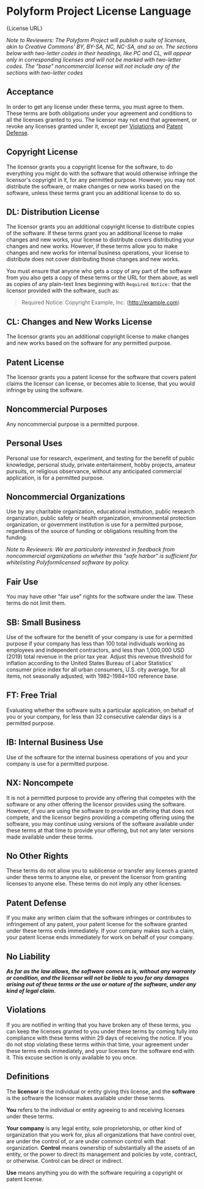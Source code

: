 # Polyform Project License Language

{License URL}

_Note to Reviewers:  The Polyform Project will publish a suite of licenses, akin to Creative Commons' BY, BY-SA, NC, NC-SA, and so on. The sections below with two-letter codes in their headings, like PC and CL, will appear only in corresponding licenses and will not be marked with two-letter codes. The "base" noncommercial license will not include any of the sections with two-letter codes_ 

## Acceptance

In order to get any license under these terms, you must agree to them.  These terms are both obligations under your agreement and conditions to all the licenses granted to you.  The licensor may not end that agreement, or revoke any licenses granted under it, except per [Violations](#violations) and [Patent Defense](#patent-defesce).

## Copyright License

The licensor grants you a copyright license for the software, to do everything you might do with the software that would otherwise infringe the licensor's copyright in it, for any permitted purpose.  However, you may not distribute the software, or make changes or new works based on the software, unless these terms grant you an additional license to do so.

## DL: Distribution License

The licensor grants you an additional copyright license to distribute copies of the software.  If these terms grant you an additional license to make changes and new works, your license to distribute covers distributing your changes and new works.  However, if these terms allow you to make changes and new works for internal business operations, your license to distribute does not cover distributing those changes and new works.

You must ensure that anyone who gets a copy of any part of the software from you also gets a copy of these terms or the URL for them above, as well as copies of any plain-text lines beginning with `Required Notice:` that the licensor provided with the software, such as:

> Required Notice: Copyright Example, Inc. (http://example.com)

## CL: Changes and New Works License

The licensor grants you an additional copyright license to make changes and new works based on the software for any permitted purpose.

## Patent License

The licensor grants you a patent license for the software that covers patent claims the licensor can license, or becomes able to license, that you would infringe by using the software.

## Noncommercial Purposes

Any noncommercial purpose is a permitted purpose.

## Personal Uses

Personal use for research, experiment, and testing for the benefit of public knowledge, personal study, private entertainment, hobby projects, amateur pursuits, or religious observance, without any anticipated commercial application, is for a permitted purpose.

## Noncommercial Organizations

Use by any charitable organization, educational institution, public research organization, public safety or health organization, environmental protection organization, or government institution is use for a permitted purpose, regardless of the source of funding or obligations resulting from the funding.

_Note to Reviewers:  We are particularly interested in feedback from noncommercial organizations on whether this "safe harbor" is sufficient for whitelisting Polyformlicensed software by policy._

## Fair Use

You may have other "fair use" rights for the software under the law.  These terms do not limit them.

## SB: Small Business

Use of the software for the benefit of your company is use for a permitted purpose if your company has less than 100 total individuals working as employees and independent contractors, and less than 1,000,000 USD (2019) total revenue in the prior tax year.  Adjust this revenue threshold for inflation according to the United States Bureau of Labor Statistics' consumer price index for all urban consumers, U.S. city average, for all items, not seasonally adjusted, with 1982–1984=100 reference base.

## FT: Free Trial

Evaluating whether the software suits a particular application, on behalf of you or your company, for less than 32 consecutive calendar days is a permitted purpose.

## IB: Internal Business Use

Use of the software for the internal business operations of you and your company is use for a permitted purpose.

## NX: Noncompete

It is not a permitted purpose to provide any offering that competes with the software or any other offering the licensor provides using the software.  However, if you are using the software to provide an offering that does not compete, and the licensor begins providing a competing offering using the software, you may continue using versions of the software available under these terms at that time to provide your offering, but not any later versions made available under these terms.

## No Other Rights

These terms do not allow you to sublicense or transfer any licenses granted under these terms to anyone else, or prevent the licensor from granting licenses to anyone else.  These terms do not imply any other licenses.

## Patent Defense

If you make any written claim that the software infringes or contributes to infringement of any patent, your patent license for the software granted under these terms ends immediately.  If your company makes such a claim, your patent license ends immediately for work on behalf of your company.

## No Liability

***As far as the law allows, the software comes as is, without any warranty or condition, and the licensor will not be liable to you for any damages arising out of these terms or the use or nature of the software, under any kind of legal claim.***

## Violations

If you are notified in writing that you have broken any of these terms, you can keep the licenses granted to you under these terms by coming fully into compliance with these terms within 29 days of receiving the notice.  If you do not stop violating these terms within that time, your agreement under these terms ends immediately, and your licenses for the software end with it.  This excuse section is only available to you once.

## Definitions

The **licensor** is the individual or entity giving this license, and the **software** is the software the licensor makes available under these terms.

**You** refers to the individual or entity agreeing to and receiving licenses under these terms.

**Your company** is any legal entity, sole proprietorship, or other kind of organization that you work for, plus all organizations that have control over, are under the control of, or are under common control with that organization.  **Control** means ownership of substantially all the assets of an entity, or the power to direct its management and policies by vote, contract, or otherwise.  Control can be direct or indirect.

**Use** means anything you do with the software requiring a copyright or patent license.
